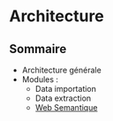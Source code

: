 # Architecture 

## Sommaire

- Architecture générale
- Modules :
  * Data importation
  * Data extraction
  * [Web Semantique](./rdf/index_fr.md)